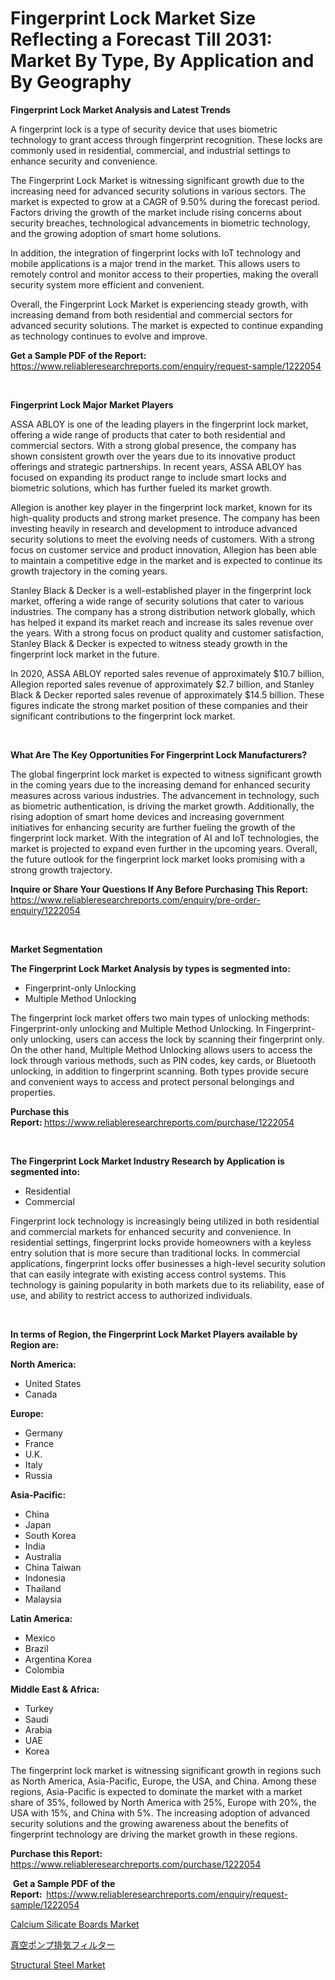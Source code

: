 <p><h1>Fingerprint Lock Market Size Reflecting a Forecast Till 2031: Market By Type, By Application and By Geography</h1></p><p><strong>Fingerprint Lock Market Analysis and Latest Trends</strong></p>
<p><p>A fingerprint lock is a type of security device that uses biometric technology to grant access through fingerprint recognition. These locks are commonly used in residential, commercial, and industrial settings to enhance security and convenience.</p><p>The Fingerprint Lock Market is witnessing significant growth due to the increasing need for advanced security solutions in various sectors. The market is expected to grow at a CAGR of 9.50% during the forecast period. Factors driving the growth of the market include rising concerns about security breaches, technological advancements in biometric technology, and the growing adoption of smart home solutions.</p><p>In addition, the integration of fingerprint locks with IoT technology and mobile applications is a major trend in the market. This allows users to remotely control and monitor access to their properties, making the overall security system more efficient and convenient.</p><p>Overall, the Fingerprint Lock Market is experiencing steady growth, with increasing demand from both residential and commercial sectors for advanced security solutions. The market is expected to continue expanding as technology continues to evolve and improve.</p></p>
<p><strong>Get a Sample PDF of the Report:&nbsp;</strong> <a href="https://www.reliableresearchreports.com/enquiry/request-sample/1222054">https://www.reliableresearchreports.com/enquiry/request-sample/1222054</a></p>
<p>&nbsp;</p>
<p><strong>Fingerprint Lock Major Market Players</strong></p>
<p><p>ASSA ABLOY is one of the leading players in the fingerprint lock market, offering a wide range of products that cater to both residential and commercial sectors. With a strong global presence, the company has shown consistent growth over the years due to its innovative product offerings and strategic partnerships. In recent years, ASSA ABLOY has focused on expanding its product range to include smart locks and biometric solutions, which has further fueled its market growth.</p><p>Allegion is another key player in the fingerprint lock market, known for its high-quality products and strong market presence. The company has been investing heavily in research and development to introduce advanced security solutions to meet the evolving needs of customers. With a strong focus on customer service and product innovation, Allegion has been able to maintain a competitive edge in the market and is expected to continue its growth trajectory in the coming years.</p><p>Stanley Black & Decker is a well-established player in the fingerprint lock market, offering a wide range of security solutions that cater to various industries. The company has a strong distribution network globally, which has helped it expand its market reach and increase its sales revenue over the years. With a strong focus on product quality and customer satisfaction, Stanley Black & Decker is expected to witness steady growth in the fingerprint lock market in the future.</p><p>In 2020, ASSA ABLOY reported sales revenue of approximately $10.7 billion, Allegion reported sales revenue of approximately $2.7 billion, and Stanley Black & Decker reported sales revenue of approximately $14.5 billion. These figures indicate the strong market position of these companies and their significant contributions to the fingerprint lock market.</p></p>
<p>&nbsp;</p>
<p><strong>What Are The Key Opportunities For Fingerprint Lock Manufacturers?</strong></p>
<p><p>The global fingerprint lock market is expected to witness significant growth in the coming years due to the increasing demand for enhanced security measures across various industries. The advancement in technology, such as biometric authentication, is driving the market growth. Additionally, the rising adoption of smart home devices and increasing government initiatives for enhancing security are further fueling the growth of the fingerprint lock market. With the integration of AI and IoT technologies, the market is projected to expand even further in the upcoming years. Overall, the future outlook for the fingerprint lock market looks promising with a strong growth trajectory.</p></p>
<p><strong>Inquire or Share Your Questions If Any Before Purchasing This Report:</strong> <a href="https://www.reliableresearchreports.com/enquiry/pre-order-enquiry/1222054">https://www.reliableresearchreports.com/enquiry/pre-order-enquiry/1222054</a></p>
<p>&nbsp;</p>
<p><strong>Market Segmentation</strong></p>
<p><strong>The Fingerprint Lock Market Analysis by types is segmented into:</strong></p>
<p><ul><li>Fingerprint-only Unlocking</li><li>Multiple Method Unlocking</li></ul></p>
<p><p>The fingerprint lock market offers two main types of unlocking methods: Fingerprint-only unlocking and Multiple Method Unlocking. In Fingerprint-only unlocking, users can access the lock by scanning their fingerprint only. On the other hand, Multiple Method Unlocking allows users to access the lock through various methods, such as PIN codes, key cards, or Bluetooth unlocking, in addition to fingerprint scanning. Both types provide secure and convenient ways to access and protect personal belongings and properties.</p></p>
<p><strong>Purchase this Report:&nbsp;</strong><a href="https://www.reliableresearchreports.com/purchase/1222054">https://www.reliableresearchreports.com/purchase/1222054</a></p>
<p>&nbsp;</p>
<p><strong>The Fingerprint Lock Market Industry Research by Application is segmented into:</strong></p>
<p><ul><li>Residential</li><li>Commercial</li></ul></p>
<p><p>Fingerprint lock technology is increasingly being utilized in both residential and commercial markets for enhanced security and convenience. In residential settings, fingerprint locks provide homeowners with a keyless entry solution that is more secure than traditional locks. In commercial applications, fingerprint locks offer businesses a high-level security solution that can easily integrate with existing access control systems. This technology is gaining popularity in both markets due to its reliability, ease of use, and ability to restrict access to authorized individuals.</p></p>
<p>&nbsp;</p>
<p><strong>In terms of Region, the Fingerprint Lock Market Players available by Region are:</strong></p>
<p>
    <p> <strong> North America: </strong>
        <ul>
            <li>United States</li>
            <li>Canada</li>
        </ul>
        </p> 
    <p> <strong> Europe: </strong>
        <ul>
            <li>Germany</li>
            <li>France</li>
            <li>U.K.</li>
            <li>Italy</li>
            <li>Russia</li>
        </ul>
        </p> 
    <p> <strong> Asia-Pacific: </strong>
        <ul>
            <li>China</li>
            <li>Japan</li>
            <li>South Korea</li>
            <li>India</li>
            <li>Australia</li>
            <li>China Taiwan</li>
            <li>Indonesia</li>
            <li>Thailand</li>
            <li>Malaysia</li>
        </ul>
        </p> 
    <p> <strong> Latin America: </strong>
        <ul>
            <li>Mexico</li>
            <li>Brazil</li>
            <li>Argentina Korea</li>
            <li>Colombia</li>
        </ul>
        </p> 
    <p> <strong> Middle East & Africa: </strong>
        <ul>
            <li>Turkey</li>
            <li>Saudi</li>
            <li>Arabia</li>
            <li>UAE</li>
            <li>Korea</li>
        </ul>
    </p>
    </p>
<p><p>The fingerprint lock market is witnessing significant growth in regions such as North America, Asia-Pacific, Europe, the USA, and China. Among these regions, Asia-Pacific is expected to dominate the market with a market share of 35%, followed by North America with 25%, Europe with 20%, the USA with 15%, and China with 5%. The increasing adoption of advanced security solutions and the growing awareness about the benefits of fingerprint technology are driving the market growth in these regions.</p></p>
<p><strong>Purchase this Report: </strong><a href="https://www.reliableresearchreports.com/purchase/1222054">https://www.reliableresearchreports.com/purchase/1222054</a></p>
<p>&nbsp;<strong>Get a Sample PDF of the Report:&nbsp;&nbsp;</strong><a href="https://www.reliableresearchreports.com/enquiry/request-sample/1222054">https://www.reliableresearchreports.com/enquiry/request-sample/1222054</a></p>
<p><strong></strong></p>
<p><p><a href="https://metal-farmhouse-e95.notion.site/Calcium-Silicate-Boards-Market-Size-Focuses-on-Market-Dynamics-In-Depth-Analysis-and-Future-Project-569d14d4d577444fbe9cf0fdb6c07851">Calcium Silicate Boards Market</a></p><p><a href="https://github.com/ddwcuskozol07187/Market-Research-Report-List-1/blob/main/42537888171.md">真空ポンプ排気フィルター</a></p><p><a href="https://gratis-rainforest-2ca.notion.site/Structural-Steel-Market-with-the-goal-of-estimating-the-market-size-and-future-growth-potential-of-v-10a70745c36248dd9ec2a7962a5a8b3d">Structural Steel Market</a></p></p>